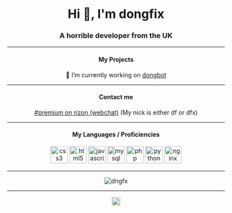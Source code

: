 <span align="center">
  <h1>Hi 👋, I'm dongfix</h1>
  <h3>A horrible developer from the UK</h3>
<hr>
  <h4>My Projects</h4>
  <p align="center">
      🔭 I’m currently working on <a href="https://github.com/dngfx/dongbot">dongbot</a>
</p>
<hr>
  <h4>Contact me</h4>
  <p align="center">
      <a href="https://qchat.rizon.net/?channels=premium">#premium on rizon (webchat)</a>
      (My nick is either df or dfx)
 </p>
 <hr>
  <h4>My Languages / Proficiencies</h4>
  <p align="center">
      <img src="https://konpa.github.io/devicon/devicon.git/icons/css3/css3-original-wordmark.svg" alt="css3" width="40" height="40"/> <img src="https://konpa.github.io/devicon/devicon.git/icons/html5/html5-original-wordmark.svg" alt="html5" width="40" height="40"/>   <img src="https://konpa.github.io/devicon/devicon.git/icons/javascript/javascript-original.svg" alt="javascript" width="40" height="40"/> <img src="https://konpa.github.io/devicon/devicon.git/icons/mysql/mysql-original-wordmark.svg" alt="mysql" width="40" height="40"/> <img src="https://konpa.github.io/devicon/devicon.git/icons/php/php-original.svg" alt="php" width="40" height="40"/> <img src="https://konpa.github.io/devicon/devicon.git/icons/python/python-original-wordmark.svg" alt="python" width="40" height="40"/> <img src="https://konpa.github.io/devicon/devicon.git/icons/nginx/nginx-original.svg" alt="nginx" width="40" height="40"/></p>

</p>
<hr>
  <p align="center"> <img src="https://github-readme-stats.vercel.app/api?username=dngfx&show_icons=true" alt="dngfx" /></p>
</span>

<hr>
<p align="center">
<a href="https://twitter.com/mrdfacts" target="blank"><img align="center" src="https://cdn.jsdelivr.net/npm/simple-icons@3.0.1/icons/twitter.svg" alt="mrdfacts" height="20" width="20" /></a>
</p>
